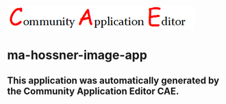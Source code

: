 ![CAE](https://github.com/CAE-Community-Application-Editor/application-ma-hossner-image-app/blob/master/img/logo.png)  

ma-hossner-image-app
===================


This application was automatically generated by the Community Application Editor CAE.  
---------------
